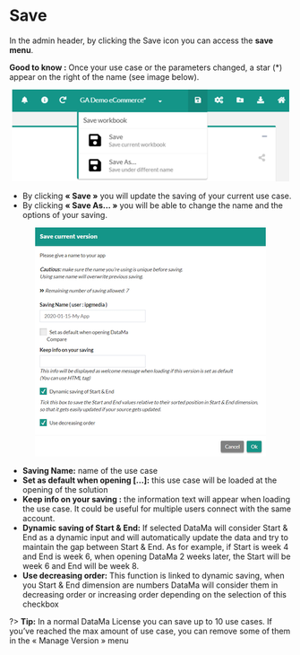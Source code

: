 # Save

In the admin header, by clicking the Save icon you can access the **save menu**.

**Good to know :** Once your use case or the parameters changed, a star (\*) appear on the right of the name (see image below).

<center><img src="general/admin/images/Save-SaveAs.png" alt="Save_star" /></center>

* By clicking **« Save »** you will update the saving of your current use case.
* By clicking **« Save As… »** you will be able to change the name and the options of your saving.

<center><img src="general/admin/images/SaveAs-Compare.png" alt="Save_as" /></center>

* **Saving Name:** name of the use case
* **Set as default when opening […]:** this use case will be loaded at the opening of the solution
* **Keep info on your saving :** the information text will appear when loading the use case. It could be useful for multiple users connect with the same account.
* **Dynamic saving of Start & End:** If selected DataMa will consider Start & End as a dynamic input and will automatically update the data and try to maintain the gap between Start & End. As for example, if Start is week 4 and End is week 6, when opening DataMa 2 weeks later, the Start will be week 6 and End will be week 8.
* **Use decreasing order:** This function is linked to dynamic saving, when you Start & End dimension are numbers DataMa will consider them in decreasing order or increasing order depending on the selection of this checkbox

?> **Tip:** In a normal DataMa License you can save up to 10 use cases. If you’ve reached the max amount of use case, you can remove some of them in the « Manage Version » menu
